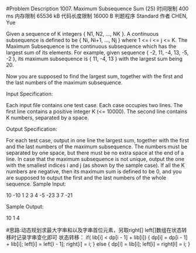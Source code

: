 #Problem Description
1007. Maximum Subsequence Sum (25)
时间限制
400 ms
内存限制
65536 kB
代码长度限制
16000 B
判题程序
Standard
作者
CHEN, Yue

Given a sequence of K integers { N1, N2, ..., NK }. A continuous subsequence is defined to be { Ni, Ni+1, ..., Nj } where 1 <= i <= j <= K. The Maximum Subsequence is the continuous subsequence which has the largest sum of its elements. For example, given sequence { -2, 11, -4, 13, -5, -2 }, its maximum subsequence is { 11, -4, 13 } with the largest sum being 20.

Now you are supposed to find the largest sum, together with the first and the last numbers of the maximum subsequence.

Input Specification:

Each input file contains one test case. Each case occupies two lines. The first line contains a positive integer K (<= 10000). The second line contains K numbers, separated by a space.

Output Specification:

For each test case, output in one line the largest sum, together with the first and the last numbers of the maximum subsequence. The numbers must be separated by one space, but there must be no extra space at the end of a line. In case that the maximum subsequence is not unique, output the one with the smallest indices i and j (as shown by the sample case). If all the K numbers are negative, then its maximum sum is defined to be 0, and you are supposed to output the first and the last numbers of the whole sequence.
Sample Input:

10
-10 1 2 3 4 -5 -23 3 7 -21

Sample Output:

10 1 4

#思路:动态规划求最大字串和以及字串首位元素，另取right[] left[]数组在状态转移时记录字串变化即可
状态转移：
			if( lib[i] < dp[i - 1] + lib[i])
			{
				dp[i] =  dp[i - 1] + lib[i];
				left[i] = left[i - 1];
				right[i] = i;
			}
			else
			{
				dp[i] = lib[i];
				left[i] = right[i] = i;
			}
